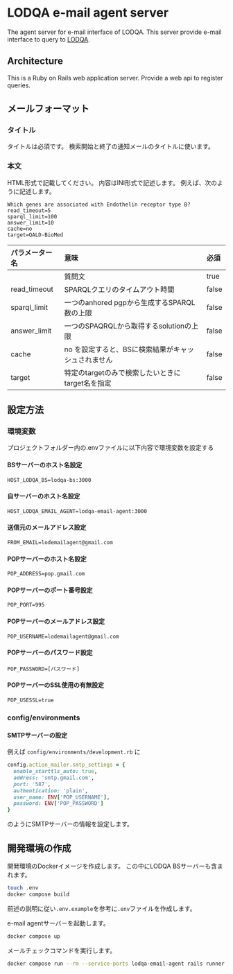 # LODQA e-mail agent server

The agent server for e-mail interface of LODQA.
This server provide e-mail interface to query to [LODQA](http://lodqa.org/).

## Architecture

This is a Ruby on Rails web application server.
Provide a web api to register queries.

## メールフォーマット

### タイトル

タイトルは必須です。
検索開始と終了の通知メールのタイトルに使います。

### 本文

HTML形式で記載してください。
内容はINI形式で記述します。
例えば、次のように記述します。

    Which genes are associated with Endothelin receptor type B?
    read_timeout=5
    sparql_limit=100
    answer_limit=10
    cache=no
    target=QALD-BioMed

| パラメーター名      | 意味                             | 必須    |
| :----------- | :----------------------------- | :---- |
|              | 質問文                            | true  |
| read_timeout | SPARQLクエリのタイムアウト時間             | false |
| sparql_limit | 一つのanhored pgpから生成するSPARQL数の上限 | false |
| answer_limit | 一つのSPAQRQLから取得するsolutionの上限    | false |
| cache        | no を設定すると、BSに検索結果がキャッシュされません   | false |
| target       | 特定のtargetのみで検索したいときにtarget名を指定 | false |

## 設定方法

### 環境変数

プロジェクトフォルダー内の.envファイルに以下内容で環境変数を設定する

#### BSサーバーのホスト名設定

    HOST_LODQA_BS=lodqa-bs:3000

#### 自サーバーのホスト名設定

    HOST_LODQA_EMAIL_AGENT=lodqa-email-agent:3000

#### 送信元のメールアドレス設定

    FROM_EMAIL=lodemailagent@gmail.com

#### POPサーバーのホスト名設定

    POP_ADDRESS=pop.gmail.com

#### POPサーバーのポート番号設定

    POP_PORT=995

#### POPサーバーのメールアドレス設定

    POP_USERNAME=lodemailagent@gmail.com

#### POPサーバーのパスワード設定

    POP_PASSWORD=[パスワード]

#### POPサーバーのSSL使用の有無設定

    POP_USESSL=true

### config/environments

#### SMTPサーバーの設定

例えば `config/environments/development.rb` に

```rb
config.action_mailer.smtp_settings = {
  enable_starttls_auto: true,
  address: 'smtp.gmail.com',
  port: '587',
  authentication: 'plain',
  user_name: ENV['POP_USERNAME'],
  password: ENV['POP_PASSWORD']
}
```

のようにSMTPサーバーの情報を設定します。

## 開発環境の作成

開発環境のDockerイメージを作成します。
この中にLODQA BSサーバーも含まれます。

```sh
touch .env
docker compose build
```

前述の説明に従い`.env.example`を参考に`.env`ファイルを作成します。

e-mail agentサーバーを起動します。

```sh
docker compose up
```

メールチェックコマンドを実行します。

```sh
docker compose run --rm --service-ports lodqa-email-agent rails runner lib/check_new_mails.rb
```
